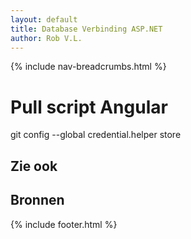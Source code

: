 ```yaml
---
layout: default
title: Database Verbinding ASP.NET 
author: Rob V.L.
---
```


{% include nav-breadcrumbs.html %}

# Pull script Angular

git config --global credential.helper store


## Zie ook

## Bronnen


{% include footer.html %}
